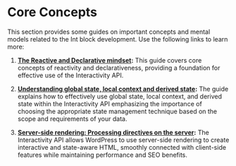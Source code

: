 # Core Concepts

This section provides some guides on important concepts and mental models related to the Int block development. Use the following links to learn more:

1. **[The Reactive and Declarative mindset](https://developer.wordpress.org/block-editor/reference-guides/interactivity-api/core-concepts/the-reactive-and-declarative-mindset):** This guide covers core concepts of reactivity and declarativeness, providing a foundation for effective use of the Interactivity API.

2. **[Understanding global state, local context and derived state](https://developer.wordpress.org/block-editor/reference-guides/interactivity-api/core-concepts/undestanding-global-state-local-context-and-derived-state):** The guide explains how to effectively use global state, local context, and derived state within the Interactivity API emphasizing the importance of choosing the appropriate state management technique based on the scope and requirements of your data.

3. **[Server-side rendering: Processing directives on the server](https://developer.wordpress.org/block-editor/reference-guides/interactivity-api/core-concepts/server-side-rendering):** The Interactivity API allows WordPress to use server-side rendering to create interactive and state-aware HTML, smoothly connected with client-side features while maintaining performance and SEO benefits.
